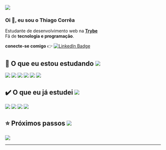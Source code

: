 <!-- <p align="left"> <img src="https://komarev.com/ghpvc/?username=tcorrea&label=Profile%20views&color=0e75b6&style=flat" alt="tcorrea" color=0D76A8  color=0e75b6/></p>-->

![](https://komarev.com/ghpvc/?username=tcorrea&label=Profile%20views&color=6272a4&style=flat-square)

### Oi 👋, eu sou o <b> Thiago Corrêa</b>

Estudante de desenvolvimento web na **[Trybe](https://www.betrybe.com/)**  <br>
Fã de **tecnologia e programação**.

**conecte-se comigo** :point_right:  [![LinkedIn Badge](https://img.shields.io/badge/LinkedIn-Profile-informational?style=flat-square&logo=linkedin&logoColor=white&color=ffb86c)](https://www.linkedin.com/in/thiago-de-carvalho-correa/)

## :rocket: O que eu estou estudando ![](https://img.shields.io/badge/Backend-informational?style=flat-square&logoColor=white&color=6272a4)

![](https://img.shields.io/badge/Code-TypeScript-informational?style=flat-square&logo=TypeScript&logoColor=white&color=8be9fd)
![](https://img.shields.io/badge/Code-Node.js-informational?style=flat-square&logo=Node.js&logoColor=white&color=8be9fd)
![](https://img.shields.io/badge/Code-Espress-informational?style=flat-square&logo=Express&logoColor=white&color=8be9fd)
![](https://img.shields.io/badge/Code-Docker-informational?style=flat-square&logo=Docker&logoColor=white&color=8be9fd)
![](https://img.shields.io/badge/Code-Mysql-informational?style=flat-square&logo=Mysql&logoColor=white&color=8be9fd)
![](https://img.shields.io/badge/Code-Git-informational?style=flat-square&logo=Git&logoColor=white&color=8be9fd)

## :heavy_check_mark: O que eu já estudei ![](https://img.shields.io/badge/Frontend-informational?style=flat-square&logoColor=white&color=6272a4)

<!-- ![](https://img.shields.io/badge/Frontend-informational?style=flat-square&logoColor=white&color=8be9fd)-->

![](https://img.shields.io/badge/Code-React-informational?style=flat-square&logo=React&logoColor=white&color=8be9fd)
![](https://img.shields.io/badge/Code-JavaScript-informational?style=flat-square&logo=JavaScript&logoColor=white&color=8be9fd)
![](https://img.shields.io/badge/Code-HTML5-informational?style=flat-square&logo=HTML5&logoColor=white&color=8be9fd)
![](https://img.shields.io/badge/Style-CSS-informational?style=flat-square&logo=css3&logoColor=white&color=8be9fd)

## :star: Próximos passos ![](https://img.shields.io/badge/Backend-informational?style=flat-square&logoColor=white&color=6272a4)
![](https://img.shields.io/badge/Code-GO-informational?style=flat-square&logo=GO&logoColor=white&color=8be9fd)

<hr>

<!-- 

![Anurag's GitHub stats](https://github-readme-stats.vercel.app/api?username=tcorrea&count_private=true&show_icons=true&theme=dracula)

[![GitHub Streak](https://github-readme-streak-stats.herokuapp.com?user=tcorrea&theme=dracula)](https://git.io/streak-stats)

[![Top Langs](https://github-readme-stats.vercel.app/api/top-langs/?username=tcorrea&count_private=true&show_icons=true&theme=dracula&layout=compact)](https://github.com/anuraghazra/github-readme-stats)
-->
